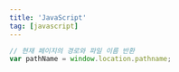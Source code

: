 ```yaml
---
title: 'JavaScript'
tag: [javascript]
---
```


```javascript
// 현재 페이지의 경로와 파일 이름 반환
var pathName = window.location.pathname;
```